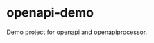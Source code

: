 # openapi-demo

Demo project for openapi and [openapiprocessor](https://openapiprocessor.io/spring/2024.1/index.html).
